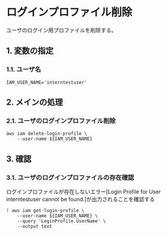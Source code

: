 <!-- omit in toc -->
# ログインプロファイル削除

ユーザのログイン用プロファイルを削除する。

## 1. 変数の指定

### 1.1. ユーザ名

    IAM_USER_NAME='interntestuser'

## 2. メインの処理

### 2.1. ユーザのログインプロファイル削除

    aws iam delete-login-profile \
        --user-name ${IAM_USER_NAME}

## 3. 確認

### 3.1. ユーザのログインプロファイルの存在確認

ログインプロファイルが存在しないエラー[Login Profile for User interntestuser cannot be found.]が出力されることを確認する

    ! aws iam get-login-profile \
        --user-name ${IAM_USER_NAME} \
        --query 'LoginProfile.UserName' \
        --output text
